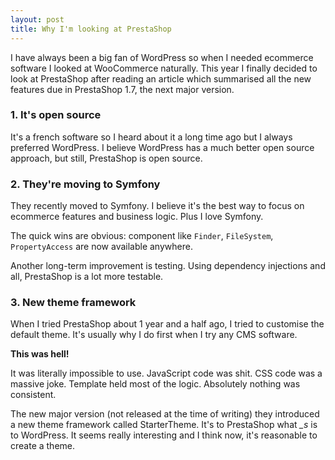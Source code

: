 ```yaml
---
layout: post
title: Why I'm looking at PrestaShop
---
```


I have always been a big fan of WordPress so when I needed ecommerce software I looked at WooCommerce naturally. This year I finally decided to look at PrestaShop after reading an article which summarised all the new features due in PrestaShop 1.7, the next major version.

### 1. It's open source

It's a french software so I heard about it a long time ago but I always preferred WordPress.
I believe WordPress has a much better open source approach, but still, PrestaShop is open source.

### 2. They're moving to Symfony

They recently moved to Symfony. I believe it's the best way to focus on ecommerce features and business logic. Plus I love Symfony.

The quick wins are obvious: component like `Finder`, `FileSystem`, `PropertyAccess` are now available anywhere.

Another long-term improvement is testing. Using dependency injections and all, PrestaShop is a lot more testable.

### 3. New theme framework

When I tried PrestaShop about 1 year and a half ago, I tried to customise the default theme. It's usually why I do first when  I try any CMS software.

**This was hell!**

It was literally impossible to use. JavaScript code was shit. CSS code was a massive joke. Template held most of the logic. Absolutely nothing was consistent.

The new major version (not released at the time of writing) they introduced a new theme framework called StarterTheme. It's to PrestaShop what *_s* is to WordPress. It seems really interesting and I think now, it's reasonable to create a theme.
